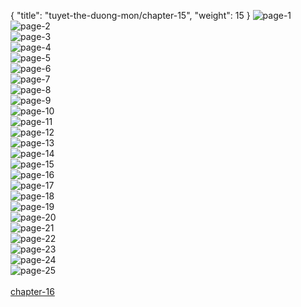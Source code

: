 { "title": "tuyet-the-duong-mon/chapter-15", "weight": 15 }
<img src="tuyet-the-duong-mon_0015_01-9fd45f861b1932796902c18c984b7913.webp" alt="page-1" origin="http://1.bp.blogspot.com/-zF8eBjQ0Bd8/VJOnMfHAB7I/AAAAAAAAnsk/q7eaScM2dAg/s0/Dau-La-Dai-Luc-2-Chapter-14-P-2.jpg?imgmax=0"><br/>
<img src="tuyet-the-duong-mon_0015_02-cd283b8251c33dafbc6f0fd925cc4391.webp" alt="page-2" origin="http://1.bp.blogspot.com/-DsNHExAQyyQ/VJOnNGVCCFI/AAAAAAAAns8/Q82xFMgSwd0/s0/Dau-La-Dai-Luc-2-Chapter-14-P-3.jpg?imgmax=0"><br/>
<img src="tuyet-the-duong-mon_0015_03-8e58337503e55066c7c26a0b0c209ad0.webp" alt="page-3" origin="http://1.bp.blogspot.com/-BQ1gvej6uN8/VJOnOKPDgDI/AAAAAAAAntM/11ciDblU59g/s0/Dau-La-Dai-Luc-2-Chapter-14-P-4.jpg?imgmax=0"><br/>
<img src="tuyet-the-duong-mon_0015_04-53dcc83b5f631b3ee232041d2ad38c87.webp" alt="page-4" origin="http://1.bp.blogspot.com/-zikgM9VMOEc/VJOnOxyHEHI/AAAAAAAAntc/fwHxrDbIhRA/s0/Dau-La-Dai-Luc-2-Chapter-14-P-5.jpg?imgmax=0"><br/>
<img src="tuyet-the-duong-mon_0015_05-8737129a6d54a85d77e2fa8d840f3bda.webp" alt="page-5" origin="http://1.bp.blogspot.com/-T349PatJT9k/VJOnPcUzBpI/AAAAAAAAnts/wva5wYZP6D4/s0/Dau-La-Dai-Luc-2-Chapter-14-P-6.jpg?imgmax=0"><br/>
<img src="tuyet-the-duong-mon_0015_06-0aee3e0ebfb9db9ada3acecd036de845.webp" alt="page-6" origin="http://1.bp.blogspot.com/-uSIj12Bhx5o/VJOnQJak3EI/AAAAAAAAnt8/hpfNqvZuxhY/s0/Dau-La-Dai-Luc-2-Chapter-14-P-7.jpg?imgmax=0"><br/>
<img src="tuyet-the-duong-mon_0015_07-c64483b1ffe3b407007d57886f91b79c.webp" alt="page-7" origin="http://1.bp.blogspot.com/-GLRCsOtat5A/VJOnQ4cqCGI/AAAAAAAAnuI/fZhOeYCya7M/s0/Dau-La-Dai-Luc-2-Chapter-14-P-8.jpg?imgmax=0"><br/>
<img src="tuyet-the-duong-mon_0015_08-6edcc66d34a7ccba626c14bc4fcafb66.webp" alt="page-8" origin="http://1.bp.blogspot.com/-WeCXdzcnX4I/VJOnRooSqgI/AAAAAAAAnug/NeaHYRXuQmk/s0/Dau-La-Dai-Luc-2-Chapter-14-P-9.jpg?imgmax=0"><br/>
<img src="tuyet-the-duong-mon_0015_09-97550955368f8affce58eb1b3263479e.webp" alt="page-9" origin="http://1.bp.blogspot.com/-Tb-KOg9XdpA/VJOnSYE_P9I/AAAAAAAAnuw/kECUlwXFY8Y/s0/Dau-La-Dai-Luc-2-Chapter-14-P-10.jpg?imgmax=0"><br/>
<img src="tuyet-the-duong-mon_0015_10-f20a794b309130cedc7671d2dbd2cd37.webp" alt="page-10" origin="http://1.bp.blogspot.com/-PkACFXsf0Dw/VJOnTNPFyFI/AAAAAAAAnu8/w_-M0-aLigM/s0/Dau-La-Dai-Luc-2-Chapter-14-P-11.jpg?imgmax=0"><br/>
<img src="tuyet-the-duong-mon_0015_11-bd484fbbc70ca76824752178ce652520.webp" alt="page-11" origin="http://1.bp.blogspot.com/-qaN42uGMQ8U/VJOnT5EeYVI/AAAAAAAAnvE/IRPkJln1vqc/s0/Dau-La-Dai-Luc-2-Chapter-14-P-12.jpg?imgmax=0"><br/>
<img src="tuyet-the-duong-mon_0015_12-28c51f519c8ff37f635c8e05d3625019.webp" alt="page-12" origin="http://1.bp.blogspot.com/-o22n_0eMVok/VJOnUhAll5I/AAAAAAAAnvg/d3W43-Ucxts/s0/Dau-La-Dai-Luc-2-Chapter-14-P-13.jpg?imgmax=0"><br/>
<img src="tuyet-the-duong-mon_0015_13-8ccae890b2a9cf0f9bc6889dcdcd17c3.webp" alt="page-13" origin="http://1.bp.blogspot.com/-GR5hZJSTh9I/VJOnVn-aO3I/AAAAAAAAnvw/nkQSc24qrRI/s0/Dau-La-Dai-Luc-2-Chapter-14-P-14.jpg?imgmax=0"><br/>
<img src="tuyet-the-duong-mon_0015_14-2d1be4f24b47f628fc089163f84584e7.webp" alt="page-14" origin="http://1.bp.blogspot.com/-t1MhML6urwU/VJOnWVTL2uI/AAAAAAAAnwA/u4iyuGg4KGk/s0/Dau-La-Dai-Luc-2-Chapter-14-P-15.jpg?imgmax=0"><br/>
<img src="tuyet-the-duong-mon_0015_15-9afdb8eaaba2d8b10fdaab5b96d0745b.webp" alt="page-15" origin="http://1.bp.blogspot.com/-1rVPuyRFIzM/VJOnXCmER5I/AAAAAAAAnwQ/x1W7fs8rlVk/s0/Dau-La-Dai-Luc-2-Chapter-14-P-16.jpg?imgmax=0"><br/>
<img src="tuyet-the-duong-mon_0015_16-e8a86db306a7470cc9a93a0b42a12b1e.webp" alt="page-16" origin="http://1.bp.blogspot.com/-INqw90qz6IY/VJOnYuPmbHI/AAAAAAAAnws/zXQSrVA0x8o/s0/Dau-La-Dai-Luc-2-Chapter-14-P-17.jpg?imgmax=0"><br/>
<img src="tuyet-the-duong-mon_0015_17-2a74a38226e550aa8649a0edf23c993a.webp" alt="page-17" origin="http://1.bp.blogspot.com/-IABa69kxyPs/VJOnZYvo8WI/AAAAAAAAnxA/CGHFxtqoq20/s0/Dau-La-Dai-Luc-2-Chapter-14-P-18.jpg?imgmax=0"><br/>
<img src="tuyet-the-duong-mon_0015_18-711851770c3169759e88c44c90d8d355.webp" alt="page-18" origin="http://1.bp.blogspot.com/-hVjKjEppdj4/VJOnaOCdXaI/AAAAAAAAnxQ/pxAd380yKZY/s0/Dau-La-Dai-Luc-2-Chapter-14-P-19.jpg?imgmax=0"><br/>
<img src="tuyet-the-duong-mon_0015_19-67010201cc4e905c806600c42c1bbf4d.webp" alt="page-19" origin="http://1.bp.blogspot.com/-UOz18D61x34/VJOnagVLuuI/AAAAAAAAnxg/nQ79pNC40wo/s0/Dau-La-Dai-Luc-2-Chapter-14-P-20.jpg?imgmax=0"><br/>
<img src="tuyet-the-duong-mon_0015_20-f156cd9d834d96a37bfb7db2b08ac970.webp" alt="page-20" origin="http://1.bp.blogspot.com/-G8-pm57PjKI/VJOnbYHTOvI/AAAAAAAAnxs/dI3JFZS5Su0/s0/Dau-La-Dai-Luc-2-Chapter-14-P-21.jpg?imgmax=0"><br/>
<img src="tuyet-the-duong-mon_0015_21-a81750c7cae071bda095b1fbb17c9ca7.webp" alt="page-21" origin="http://1.bp.blogspot.com/--9x-oFafYQ8/VJOncfQ9o9I/AAAAAAAAnyE/AJIJXkmGcqU/s0/Dau-La-Dai-Luc-2-Chapter-14-P-22.jpg?imgmax=0"><br/>
<img src="tuyet-the-duong-mon_0015_22-69d8a2f1dfb52c81d575d3aa306447ed.webp" alt="page-22" origin="http://1.bp.blogspot.com/-pkeNUj8EwbQ/VJOndjEGcZI/AAAAAAAAnyQ/xlKK0PLuHBw/s0/Dau-La-Dai-Luc-2-Chapter-14-P-23.jpg?imgmax=0"><br/>
<img src="tuyet-the-duong-mon_0015_23-c00f8f5c16d1084d49478a915d57c8e8.webp" alt="page-23" origin="http://1.bp.blogspot.com/-F7TZZQP1RAk/VJOnefLHMzI/AAAAAAAAnyc/gw_hd15phEA/s0/Dau-La-Dai-Luc-2-Chapter-14-P-24.jpg?imgmax=0"><br/>
<img src="tuyet-the-duong-mon_0015_24-6e226170934513d66a94a8c338da5e26.webp" alt="page-24" origin="http://1.bp.blogspot.com/-e_bgMVjukIg/VJOnfOSeWhI/AAAAAAAAnyk/nmKZmY0Ah6I/s0/Dau-La-Dai-Luc-2-Chapter-14-P-25.jpg?imgmax=0"><br/>
<img src="tuyet-the-duong-mon_0015_25-becea26fc48551c9dc49c8c0fba3e3c3.webp" alt="page-25" origin="http://1.bp.blogspot.com/-6csS27LJKwA/VJOnfkzUNBI/AAAAAAAAny0/H2Ry0SUcMBc/s0/Dau-La-Dai-Luc-2-Chapter-14-P-26.jpg?imgmax=0"><br/>
<br/><a class="nextchap" href="/tuyet-the-duong-mon/chapter-16">chapter-16</a>
